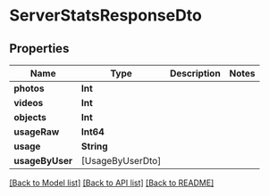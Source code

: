 # ServerStatsResponseDto

## Properties
Name | Type | Description | Notes
------------ | ------------- | ------------- | -------------
**photos** | **Int** |  | 
**videos** | **Int** |  | 
**objects** | **Int** |  | 
**usageRaw** | **Int64** |  | 
**usage** | **String** |  | 
**usageByUser** | [UsageByUserDto] |  | 

[[Back to Model list]](../README.md#documentation-for-models) [[Back to API list]](../README.md#documentation-for-api-endpoints) [[Back to README]](../README.md)


